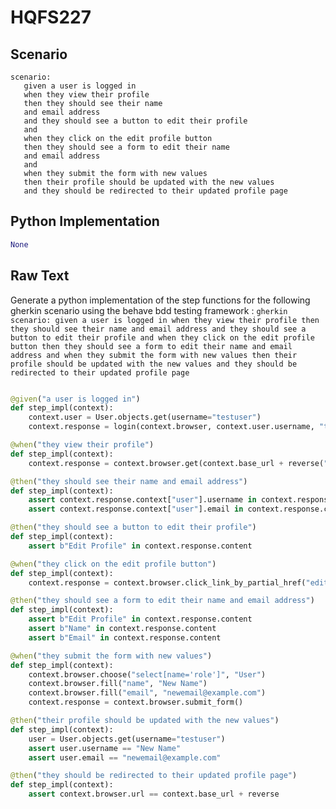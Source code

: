 # HQFS227
## Scenario
```gherkin
scenario: 
   given a user is logged in 
   when they view their profile 
   then they should see their name 
   and email address 
   and they should see a button to edit their profile 
   and 
   when they click on the edit profile button 
   then they should see a form to edit their name 
   and email address 
   and 
   when they submit the form with new values 
   then their profile should be updated with the new values 
   and they should be redirected to their updated profile page
```


## Python Implementation
```python
None
```


## Raw Text
Generate a python implementation of the step functions for the following gherkin scenario using the behave bdd testing framework : ```gherkin scenario: given a user is logged in when they view their profile then they should see their name and email address and they should see a button to edit their profile and when they click on the edit profile button then they should see a form to edit their name and email address and when they submit the form with new values then their profile should be updated with the new values and they should be redirected to their updated profile page ```



```python from behave import given, when, then

@given("a user is logged in")
def step_impl(context):
    context.user = User.objects.get(username="testuser")
    context.response = login(context.browser, context.user.username, "testpassword")

@when("they view their profile")
def step_impl(context):
    context.response = context.browser.get(context.base_url + reverse("profile"))

@then("they should see their name and email address")
def step_impl(context):
    assert context.response.context["user"].username in context.response.content.decode()
    assert context.response.context["user"].email in context.response.content.decode()

@then("they should see a button to edit their profile")
def step_impl(context):
    assert b"Edit Profile" in context.response.content

@when("they click on the edit profile button")
def step_impl(context):
    context.response = context.browser.click_link_by_partial_href("edit")

@then("they should see a form to edit their name and email address")
def step_impl(context):
    assert b"Edit Profile" in context.response.content
    assert b"Name" in context.response.content
    assert b"Email" in context.response.content

@when("they submit the form with new values")
def step_impl(context):
    context.browser.choose("select[name='role']", "User")
    context.browser.fill("name", "New Name")
    context.browser.fill("email", "newemail@example.com")
    context.response = context.browser.submit_form()

@then("their profile should be updated with the new values")
def step_impl(context):
    user = User.objects.get(username="testuser")
    assert user.username == "New Name"
    assert user.email == "newemail@example.com"

@then("they should be redirected to their updated profile page")
def step_impl(context):
    assert context.browser.url == context.base_url + reverse
